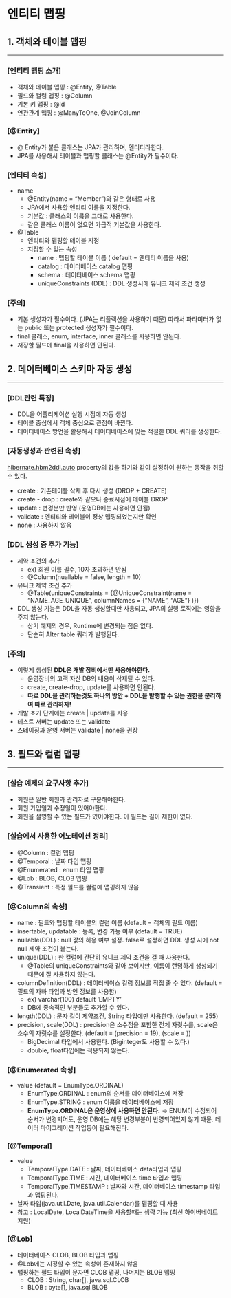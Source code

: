 # 엔티티 맵핑

## 1. 객체와 테이블 맵핑

---

### [엔티티 맵핑 소개]

- 객체와 테이블 맵핑 : @Entity, @Table
- 필드와 컬럼 맵핑 : @Column
- 기본 키 맵핑 : @Id
- 연관관계 맵핑 : @ManyToOne, @JoinColumn

### [@Entity]

- @ Entity가 붙은 클래스는 JPA가 관리하며, 엔티티라한다.
- JPA를 사용해서 테이블과 맵핑할 클래스는 @Entity가 필수이다.

### [엔티티 속성]

- name
    - @Entity(name = “Member”)와 같은 형태로 사용
    - JPA에서 사용할 엔티티 이름을 지정한다.
    - 기본값 : 클래스의 이름을 그대로 사용한다.
    - 같은 클래스 이름이 없으면 가급적 기본값을 사용한다.
- @Table
    - 엔티티와 맵핑할 테이블 지정
    - 지정할 수 있는 속성
        - name : 맵핑할 테이블 이름 ( default = 엔티티 이름을 사용)
        - catalog : 데이터베이스 catalog 맵핑
        - schema : 데이터베이스 schema 맵핑
        - uniqueConstraints (DDL) : DDL 생성시에 유니크 제약 조건 생성

### [주의]

- 기본 생성자가 필수이다. (JPA는 리플랙션을 사용하기 때문) 따라서 파라미터가 없는 public 또는 protected 생성자가 필수이다.
- final 클래스, enum, interface, inner 클래스를 사용하면 안된다.
- 저장할 필드에 final을 사용하면 안된다.

## 2. 데이터베이스 스키마 자동 생성

---

### [DDL관련 특징]

- DDL을 어플리케이션 실행 시점에 자동 생성
- 테이블 중심에서 객체 중심으로 관점이 바뀐다.
- 데이터베이스 방언을 활용해서 데이터베이스에 맞는 적절한 DDL 쿼리를 생성한다.

### [자동생성과 관련된 속성]

[hibernate.hbm2ddl.auto](http://hibernate.hbm2ddl.auto) property의 값을 하기와 같이 설정하여 원하는 동작을 취할 수 있다.

- create :  기존테이블 삭제 후 다시 생성 (DROP + CREATE)
- create - drop : create와 같으나 종료시점에 테이블 DROP
- update : 변경분만 반영 (운영DB에는 사용하면 안됨)
- validate : 엔티티와 테이블이 정상 맵핑되었는지만 확인
- none : 사용하지 않음

### [DDL 생성 중 추가 기능]

- 제약 조건의 추가
    - ex) 회원 이름 필수, 10자 초과하면 안됨
    - @Column(nuallable = false, length = 10)
- 유니크 제약 조건 추가
    - @Table(uniqueConstraints = {@UniqueConstraint(name = “NAME_AGE_UNIQUE”, columnNames = {”NAME”, “AGE”} )})
- DDL 생성 기능은 DDL을 자동 생성할때만 사용되고, JPA의 실행 로직에는 영향을 주지 않는다.
    - 상기 예제의 경우, Runtime에 변경되는 점은 없다.
    - 단순히 Alter table 쿼리가 발행된다.

### [주의]

- 이렇게 생성된 **DDL은 개발 장비에서만 사용해야한다.**
    - 운영장비의 고객 자산 DB의 내용이 삭제될 수 있다.
    - create, create-drop, update를 사용하면 안된다.
    - **따로 DDL을 관리하는것도 하나의 방안 + DDL을 발행할 수 있는 권한을 분리하여 따로 관리하자!**
- 개발 초기 단계에는 create | update를 사용
- 테스트 서버는 update 또는 validate
- 스테이징과 운영 서버는 validate | none을 권장

## 3. 필드와 컬럼 맵핑

---

### [실습 예제의 요구사항 추가]

- 회원은 일반 회원과 관리자로 구분해야한다.
- 회원 가입일과 수정일이 있어야한다.
- 회원을 설명할 수 있는 필드가 있어야한다. 이 필드는 길이 제한이 없다.

### [실습에서 사용한 어노테이션 정리]

- @Column : 컬럼 맵핑
- @Temporal : 날짜 타입 맵핑
- @Enumerated : enum 타입 맵핑
- @Lob : BLOB, CLOB 맵핑
- @Transient : 특정 필드를 컬럼에 맵핑하지 않음

### [@Column의 속성]

- name : 필드와 맵핑할 테이블의 컬럼 이름 (default = 객체의 필드 이름)
- insertable, updatable : 등록, 변경 가능 여부  (default = TRUE)
- nullable(DDL) : null 값의 허용 여부 설정.  false로 설정하면 DDL 생성 시에 not null 제약 조건이 붙는다.
- unique(DDL) : 한 컬럼에 간단히 유니크 제약 조건을 걸 때 사용한다.
    - @Table의 uniqueConstraints와 같아 보이지만, 이름이 랜덤하게 생성되기 때문에 잘 사용하지 않는다.
- columnDefinition(DDL) : 데이터베이스 컬럼 정보를 직접 줄 수 있다. (default = 필드의 자바 타입과 방언 정보를 사용함)
    - ex) varchar(100) default ‘EMPTY’
    - DB에 종속적인 부분들도 추가할 수 있다.
- length(DDL) : 문자 길이 제약조건, String 타입에만 사용한다. (default = 255)
- precision, scale(DDL) : precision은 소수점을 포함한 전체 자릿수를, scale은 소수의 자릿수를 설정한다. (default = (precision = 19), (scale = ))
    - BigDecimal 타입에서 사용한다. (Biginteger도 사용할 수 있다.)
    - double, float타입에는 적용되지 않는다.


### [@Enumerated 속성]

- value (default = EnumType.ORDINAL)
    - EnumType.ORDINAL : enum의 순서를 데이터베이스에 저장
    - EnumType.STRING : enum 이름을 데이터베이스에 저장
    - **EnumType.ORDINAL은 운영상에 사용하면 안된다.** → ENUM이 수정되어 순서가 변경되어도, 운영 DB에는 해당 변경부분이 반영되어있지 않기 때문. 데이터 마이그레이션 작업등이 필요해진다.


### [@Temporal]

- value
    - TemporalType.DATE : 날짜, 데이터베이스 data타입과 맵핑
    - TemporalType.TIME : 시간, 데이터베이스 time 타입과 맵핑
    - TemporalType.TIMESTAMP : 날짜와 시간, 데이터베이스 timestamp 타입과 맵핑된다.
- 날짜 타입(java.util.Date, java.util.Calendar)를 맵핑할 때 사용
- 참고 : LocalDate, LocalDateTime을 사용할때는 생략 가능 (최신 하이버네이트 지원)

### [@Lob]

- 데이터베이스 CLOB, BLOB 타입과 맵핑
- @Lob에는 지정할 수 있는 속성이 존재하지 않음
- 맵핑하는 필드 타입이 문자면 CLOB 맵핑, 나머지는 BLOB 맵핑
    - CLOB : String, char[], java.sql.CLOB
    - BLOB : byte[], java.sql.BLOB